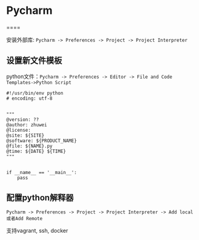 # Pycharm
====

安装外部库: 
`Pycharm -> Preferences -> Project -> Project Interpreter`



## 设置新文件模板

python文件：`Pycharm -> Preferences -> Editor -> File and Code Templates->Python Script`

	#!/usr/bin/env python
	# encoding: utf-8
	
	
	"""
	@version: ??
	@author: zhuwei
	@license: 
	@site: ${SITE}
	@software: ${PRODUCT_NAME}
	@file: ${NAME}.py
	@time: ${DATE} ${TIME}
	"""
	
	
	if __name__ == '__main__':
	    pass

## 配置python解释器

`Pycharm -> Preferences -> Project -> Project Interpreter -> Add local或者Add Remote`

支持vagrant, ssh, docker	    
	    
	    